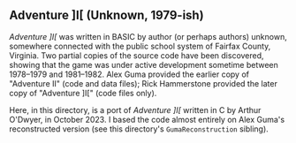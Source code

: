 ## Adventure ]I[ (Unknown, 1979-ish)

_Adventure ]I[_ was written in BASIC by author (or perhaps authors)
unknown, somewhere connected with the public school system of
Fairfax County, Virginia. Two partial copies of the source code
have been discovered, showing that the game was under active development
sometime between 1978–1979 and 1981–1982. Alex Guma provided the
earlier copy of "Adventure II" (code and data files); Rick Hammerstone
provided the later copy of "Adventure ]I[" (code files only).

Here, in this directory, is a port of _Adventure ]I[_ written in C
by Arthur O'Dwyer, in October 2023. I based the code almost entirely
on Alex Guma's reconstructed version (see this directory's
`GumaReconstruction` sibling).
